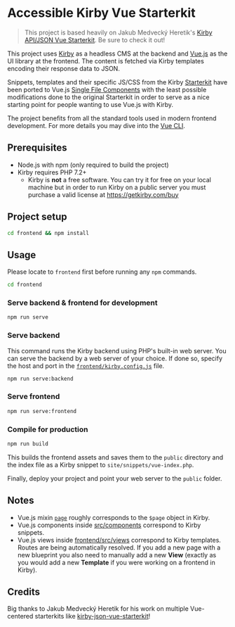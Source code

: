 # Accessible Kirby Vue Starterkit

> This project is based heavily on Jakub Medvecký Heretik's [Kirby API/JSON Vue Starterkit](https://github.com/jmheretik/kirby-json-vue-starterkit). Be sure to check it out!

This project uses [Kirby](https://getkirby.com/) as a headless CMS at the backend and [Vue.js](https://vuejs.org/) as the UI library at the frontend. The content is fetched via Kirby templates encoding their response data to JSON.

Snippets, templates and their specific JS/CSS from the Kirby [Starterkit](https://github.com/getkirby/starterkit) have been ported to Vue.js [Single File Components](https://vuejs.org/v2/guide/single-file-components.html) with the least possible modifications done to the original Starterkit in order to serve as a nice starting point for people wanting to use Vue.js with Kirby.

The project benefits from all the standard tools used in modern frontend development. For more details you may dive into the [Vue CLI](https://cli.vuejs.org/).

## Prerequisites

- Node.js with npm (only required to build the project)
- Kirby requires PHP 7.2+
  - Kirby is **not** a free software. You can try it for free on your local machine but in order to run Kirby on a public server you must purchase a valid license at https://getkirby.com/buy

## Project setup

```bash
cd frontend && npm install
```

## Usage

Please locate to `frontend` first before running any `npm` commands.

```bash
cd frontend
```

### Serve backend & frontend for development

```bash
npm run serve
```

### Serve backend

This command runs the Kirby backend using PHP's built-in web server. You can serve the backend by a web server of your choice. If done so, specify the host and port in the [`frontend/kirby.config.js`](frontend/kirby.config.js) file.

```bash
npm run serve:backend
```

### Serve frontend

```bash
npm run serve:frontend
```

### Compile for production

```bash
npm run build
```

This builds the frontend assets and saves them to the `public` directory and the index file as a Kirby snippet to `site/snippets/vue-index.php`.

Finally, deploy your project and point your web server to the `public` folder.

## Notes

- Vue.js mixin [`page`](frontend/src/components/mixins/page.js) roughly corresponds to the `$page` object in Kirby.
- Vue.js components inside [src/components](src/components) correspond to Kirby snippets.
- Vue.js views inside [frontend/src/views](frontend/src/views) correspond to Kirby templates. Routes are being automatically resolved. If you add a new page with a new blueprint you also need to manually add a new **View** (exactly as you would add a new **Template** if you were working on a frontend in Kirby).

## Credits

Big thanks to Jakub Medvecký Heretik for his work on multiple Vue-centered starterkits like [kirby-json-vue-starterkit](https://github.com/jmheretik/kirby-json-vue-starterkit)!
